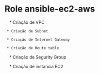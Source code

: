 # Role ansible-ec2-aws

     * Criação de VPC
     
     * Criação de Subnet
     
     * Criação de Internet Gateway
     
     * Criação de Route table
     
     * Criação de Segurity Group
     
     * Criação de instancia EC2
